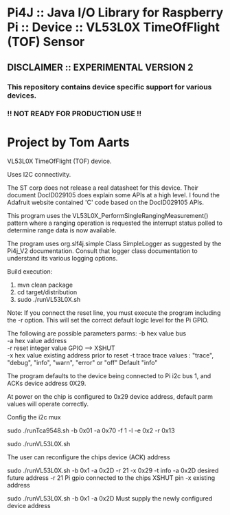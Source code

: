 Pi4J :: Java I/O Library for Raspberry Pi :: Device :: VL53L0X TimeOfFlight (TOF) Sensor
==========================================================================

## DISCLAIMER :: EXPERIMENTAL VERSION 2

### This repository contains device specific support for various devices.

### !! NOT READY FOR PRODUCTION USE !!

Project by Tom Aarts
==========================================================================

VL53L0X TimeOfFlight (TOF) device.

Uses I2C connectivity.

The ST corp does not release a real datasheet for this device. Their document DocID029105 does explain some APIs at a
high level. I found the Adafruit website contained 'C' code based on the DocID029105 APIs.

This program uses the VL53L0X_PerformSingleRangingMeasurement() pattern where a ranging operation is requested the
interrupt status polled to determine range data is now available.

The program uses org.slf4j.simple Class SimpleLogger as suggested by the Pi4j_V2 documentation. Consult that logger
class documentation to understand its various logging options.

Build execution:

1. mvn clean package
2. cd target/distribution
3. sudo ./runVL53L0X.sh

Note: If you connect the reset line, you must execute the program including the -r option. This will set the correct
default logic level for the Pi GPIO.

The following are possible parameters parms: -b hex value bus   
-a hex value address  
-r reset integer value GPIO --> XSHUT    
-x hex value existing address prior to reset -t trace trace values : "trace", "debug", "info", "warn", "error" or "off"
Default "info"

The program defaults to the device being connected to Pi i2c bus 1, and ACKs device address 0X29.

At power on the chip is configured to 0x29 device address, default parm values will operate correctly.

Config the i2c mux

sudo ./runTca9548.sh   -b 0x01 -a 0x70  -f 1   -l  -e 0x2  -r 0x13


sudo ./runVL53L0X.sh

The user can reconfigure the chips device (ACK) address

sudo ./runVL53L0X.sh -b 0x1 -a 0x2D -r 21 -x 0x29 -t info 
               -a 0x2D desired future address -r 21 Pi gpio connected to the chips XSHUT pin -x existing address

sudo ./runVL53L0X.sh -b 0x1 -a 0x2D Must supply the newly configured device address